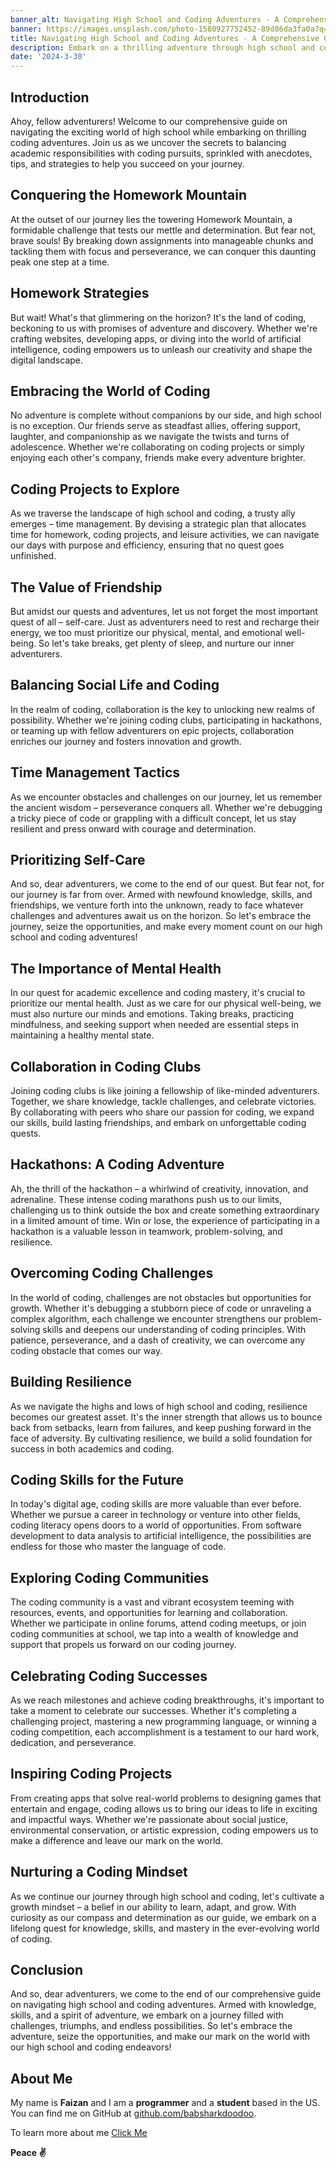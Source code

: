 ```yaml
---
banner_alt: Navigating High School and Coding Adventures - A Comprehensive Guide
banner: https://images.unsplash.com/photo-1580927752452-89d86da3fa0a?q=80&w=1770&auto=format&fit=crop&ixlib=rb-4.0.3&ixid=M3wxMjA3fDB8MHxwaG90by1wYWdlfHx8fGVufDB8fHx8fA%3D%3D
title: Navigating High School and Coding Adventures - A Comprehensive Guide
description: Embark on a thrilling adventure through high school and coding with our guide! Discover tips, strategies, and inspiration to conquer homework, embrace coding quests, and navigate adolescence with confidence. Unlock your potential and embark on an unforgettable journey towards success!
date: '2024-3-30'
---
```


## Introduction

Ahoy, fellow adventurers! Welcome to our comprehensive guide on navigating the exciting world of high school while embarking on thrilling coding adventures. Join us as we uncover the secrets to balancing academic responsibilities with coding pursuits, sprinkled with anecdotes, tips, and strategies to help you succeed on your journey.

## Conquering the Homework Mountain

At the outset of our journey lies the towering Homework Mountain, a formidable challenge that tests our mettle and determination. But fear not, brave souls! By breaking down assignments into manageable chunks and tackling them with focus and perseverance, we can conquer this daunting peak one step at a time.

## Homework Strategies

But wait! What's that glimmering on the horizon? It's the land of coding, beckoning to us with promises of adventure and discovery. Whether we're crafting websites, developing apps, or diving into the world of artificial intelligence, coding empowers us to unleash our creativity and shape the digital landscape.

## Embracing the World of Coding

No adventure is complete without companions by our side, and high school is no exception. Our friends serve as steadfast allies, offering support, laughter, and companionship as we navigate the twists and turns of adolescence. Whether we're collaborating on coding projects or simply enjoying each other's company, friends make every adventure brighter.

## Coding Projects to Explore

As we traverse the landscape of high school and coding, a trusty ally emerges – time management. By devising a strategic plan that allocates time for homework, coding projects, and leisure activities, we can navigate our days with purpose and efficiency, ensuring that no quest goes unfinished.

## The Value of Friendship

But amidst our quests and adventures, let us not forget the most important quest of all – self-care. Just as adventurers need to rest and recharge their energy, we too must prioritize our physical, mental, and emotional well-being. So let's take breaks, get plenty of sleep, and nurture our inner adventurers.

## Balancing Social Life and Coding

In the realm of coding, collaboration is the key to unlocking new realms of possibility. Whether we're joining coding clubs, participating in hackathons, or teaming up with fellow adventurers on epic projects, collaboration enriches our journey and fosters innovation and growth.

## Time Management Tactics

As we encounter obstacles and challenges on our journey, let us remember the ancient wisdom – perseverance conquers all. Whether we're debugging a tricky piece of code or grappling with a difficult concept, let us stay resilient and press onward with courage and determination.

## Prioritizing Self-Care

And so, dear adventurers, we come to the end of our quest. But fear not, for our journey is far from over. Armed with newfound knowledge, skills, and friendships, we venture forth into the unknown, ready to face whatever challenges and adventures await us on the horizon. So let's embrace the journey, seize the opportunities, and make every moment count on our high school and coding adventures!

## The Importance of Mental Health

In our quest for academic excellence and coding mastery, it's crucial to prioritize our mental health. Just as we care for our physical well-being, we must also nurture our minds and emotions. Taking breaks, practicing mindfulness, and seeking support when needed are essential steps in maintaining a healthy mental state.

## Collaboration in Coding Clubs

Joining coding clubs is like joining a fellowship of like-minded adventurers. Together, we share knowledge, tackle challenges, and celebrate victories. By collaborating with peers who share our passion for coding, we expand our skills, build lasting friendships, and embark on unforgettable coding quests.

## Hackathons: A Coding Adventure

Ah, the thrill of the hackathon – a whirlwind of creativity, innovation, and adrenaline. These intense coding marathons push us to our limits, challenging us to think outside the box and create something extraordinary in a limited amount of time. Win or lose, the experience of participating in a hackathon is a valuable lesson in teamwork, problem-solving, and resilience.

## Overcoming Coding Challenges

In the world of coding, challenges are not obstacles but opportunities for growth. Whether it's debugging a stubborn piece of code or unraveling a complex algorithm, each challenge we encounter strengthens our problem-solving skills and deepens our understanding of coding principles. With patience, perseverance, and a dash of creativity, we can overcome any coding obstacle that comes our way.

## Building Resilience

As we navigate the highs and lows of high school and coding, resilience becomes our greatest asset. It's the inner strength that allows us to bounce back from setbacks, learn from failures, and keep pushing forward in the face of adversity. By cultivating resilience, we build a solid foundation for success in both academics and coding.

## Coding Skills for the Future

In today's digital age, coding skills are more valuable than ever before. Whether we pursue a career in technology or venture into other fields, coding literacy opens doors to a world of opportunities. From software development to data analysis to artificial intelligence, the possibilities are endless for those who master the language of code.

## Exploring Coding Communities

The coding community is a vast and vibrant ecosystem teeming with resources, events, and opportunities for learning and collaboration. Whether we participate in online forums, attend coding meetups, or join coding communities at school, we tap into a wealth of knowledge and support that propels us forward on our coding journey.

## Celebrating Coding Successes

As we reach milestones and achieve coding breakthroughs, it's important to take a moment to celebrate our successes. Whether it's completing a challenging project, mastering a new programming language, or winning a coding competition, each accomplishment is a testament to our hard work, dedication, and perseverance.

## Inspiring Coding Projects

From creating apps that solve real-world problems to designing games that entertain and engage, coding allows us to bring our ideas to life in exciting and impactful ways. Whether we're passionate about social justice, environmental conservation, or artistic expression, coding empowers us to make a difference and leave our mark on the world.

## Nurturing a Coding Mindset

As we continue our journey through high school and coding, let's cultivate a growth mindset – a belief in our ability to learn, adapt, and grow. With curiosity as our compass and determination as our guide, we embark on a lifelong quest for knowledge, skills, and mastery in the ever-evolving world of coding.

## Conclusion

And so, dear adventurers, we come to the end of our comprehensive guide on navigating high school and coding adventures. Armed with knowledge, skills, and a spirit of adventure, we embark on a journey filled with challenges, triumphs, and endless possibilities. So let's embrace the adventure, seize the opportunities, and make our mark on the world with our high school and coding endeavors!

## **About Me**

My name is **Faizan** and I am a **programmer** and a **student** based in the US. You can find me on GitHub at [github.com/babsharkdoodoo](https://github.com/babsharkdoodoo).

To learn more about me [Click Me](https://faizanak.vercel.app/blog/about)

**Peace ✌**

